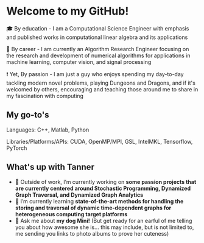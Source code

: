 # Welcome to my GitHub!

<!--
**TannerW/TannerW** is a ✨ _special_ ✨ repository because its `README.md` (this file) appears on your GitHub profile.

Here are some ideas to get you started:

- 🔭 I’m currently working on ...
- 🌱 I’m currently learning ...
- 👯 I’m looking to collaborate on ...
- 🤔 I’m looking for help with ...
- 💬 Ask me about ...
- 📫 How to reach me: ...
- 😄 Pronouns: ...
- ⚡ Fun fact: ...
-->

:mortar_board: By education - I am a Computational Science Engineer with emphasis and published works in computational linear algebra and its applications

:office: By career - I am currently an Algorithm Research Engineer focusing on the research and development of numerical algorithms for applications in machine learning, computer vision, and signal processing

:exclamation: Yet, By passion - I am just a guy who enjoys spending my day-to-day tackling modern novel problems, playing Dungeons and Dragons, and if it's welcomed by others, encouraging and teaching those around me to share in my fascination with computing

## My go-to's
Languages: C++, Matlab, Python

Libraries/Platforms/APIs: CUDA, OpenMP/MPI, GSL, IntelMKL, Tensorflow, PyTorch

## What's up with Tanner

- 🔭 Outside of work, I’m currently working on **some passion projects that are currently centered around Stochastic Programming, Dynamized Graph Traversal, and Dynamized Graph Analytics** 
- 🌱 I’m currently learning **state-of-the-art methods for handling the storing and traversal of dynamic time-dependent graphs for heterogeneous computing target platforms**
- 💬 Ask me about **my dog Mini!** (But get ready for an earful of me telling you about how awesome she is... this may include, but is not limited to, me sending you links to photo albums to prove her cuteness)
